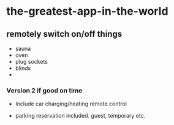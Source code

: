 # the-greatest-app-in-the-world

## remotely switch on/off things

- sauna
- oven
- plug sockets
- blinds
-

### Version 2 if good on time

- Include car charging/heating remote control

- parking reservation included. guest, temporary etc.
